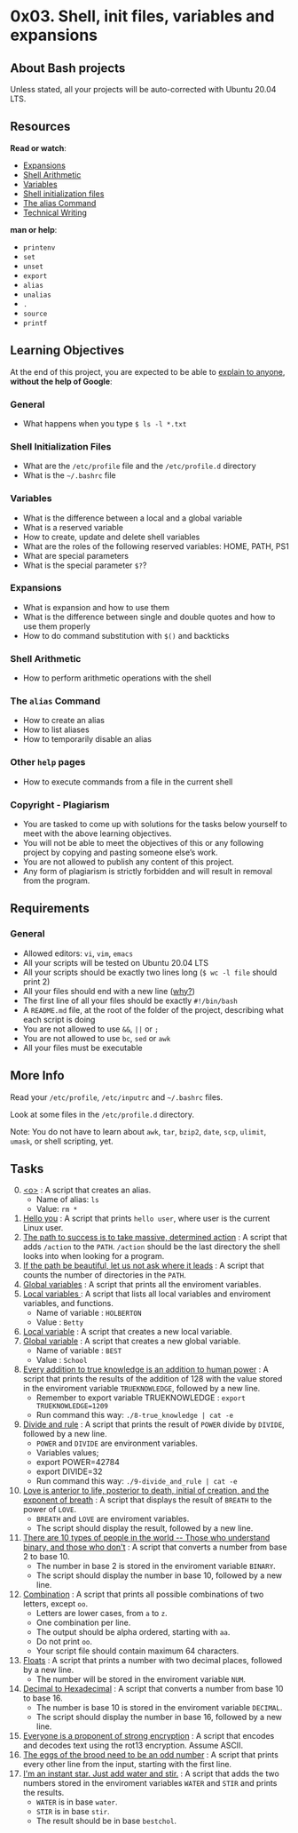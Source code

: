 <h1>0x03. Shell, init files, variables and expansions</h1>
<div>
  <h2>About Bash projects</h2>

  <p></p>
  <p>
    Unless stated, all your projects will be auto-corrected with Ubuntu 20.04
    LTS.
  </p>

  <p></p>
</div>
<div>
  <h2>Resources</h2>

  <p><strong>Read or watch</strong>:</p>

  <ul>
    <li>
      <a
        href="/rltoken/oXnzBjLBA9t9dr7WuftdmQ"
        title="Expansions"
        target="_blank"
        >Expansions</a
      >
    </li>
    <li>
      <a
        href="/rltoken/PLSUQnBcKKU5eEgRfRDlug"
        title="Shell Arithmetic"
        target="_blank"
        >Shell Arithmetic</a
      >
    </li>
    <li>
      <a
        href="/rltoken/SvdGNZJjKsPghzZEhaWu4Q"
        title="Variables"
        target="_blank"
        >Variables</a
      >
    </li>
    <li>
      <a
        href="/rltoken/tqud57kjsSYgDfeZDlwl3g"
        title="Shell initialization files"
        target="_blank"
        >Shell initialization files</a
      >
    </li>
    <li>
      <a
        href="/rltoken/zCemKQ8f1CxmODIs9dmcWg"
        title="The alias Command"
        target="_blank"
        >The alias Command</a
      >
    </li>
    <li>
      <a
        href="/rltoken/wYrZr3t3DeAE8PpYHYWGiw"
        title="Technical Writing"
        target="_blank"
        >Technical Writing</a
      >
    </li>
  </ul>

  <p><strong>man or help</strong>:</p>

  <ul>
    <li><code>printenv</code></li>
    <li><code>set</code></li>
    <li><code>unset</code></li>
    <li><code>export</code></li>
    <li><code>alias</code></li>
    <li><code>unalias</code></li>
    <li><code>.</code></li>
    <li><code>source</code></li>
    <li><code>printf</code></li>
  </ul>

  <h2>Learning Objectives</h2>

  <p>
    At the end of this project, you are expected to be able to
    <a
      href="/rltoken/d8LWxAXk9_gsvpPw3ICdwQ"
      title="explain to anyone"
      target="_blank"
      >explain to anyone</a
    >, <strong>without the help of Google</strong>:
  </p>

  <h3>General</h3>

  <ul>
    <li>What happens when you type <code>$ ls -l *.txt</code></li>
  </ul>

  <h3>Shell Initialization Files</h3>

  <ul>
    <li>
      What are the <code>/etc/profile</code> file and the
      <code>/etc/profile.d</code> directory
    </li>
    <li>What is the <code>~/.bashrc</code> file</li>
  </ul>

  <h3>Variables</h3>

  <ul>
    <li>What is the difference between a local and a global variable</li>
    <li>What is a reserved variable</li>
    <li>How to create, update and delete shell variables</li>
    <li>
      What are the roles of the following reserved variables: HOME, PATH, PS1
    </li>
    <li>What are special parameters</li>
    <li>What is the special parameter <code>$?</code>?</li>
  </ul>

  <h3>Expansions</h3>

  <ul>
    <li>What is expansion and how to use them</li>
    <li>
      What is the difference between single and double quotes and how to use
      them properly
    </li>
    <li>How to do command substitution with <code>$()</code> and backticks</li>
  </ul>

  <h3>Shell Arithmetic</h3>

  <ul>
    <li>How to perform arithmetic operations with the shell</li>
  </ul>

  <h3>The <code>alias</code> Command</h3>

  <ul>
    <li>How to create an alias</li>
    <li>How to list aliases</li>
    <li>How to temporarily disable an alias</li>
  </ul>

  <h3>Other <code>help</code> pages</h3>

  <ul>
    <li>How to execute commands from a file in the current shell</li>
  </ul>

  <h3>Copyright - Plagiarism</h3>

  <ul>
    <li>
      You are tasked to come up with solutions for the tasks below yourself to
      meet with the above learning objectives.
    </li>
    <li>
      You will not be able to meet the objectives of this or any following
      project by copying and pasting someone else’s work.
    </li>
    <li>You are not allowed to publish any content of this project.</li>
    <li>
      Any form of plagiarism is strictly forbidden and will result in removal
      from the program.
    </li>
  </ul>

  <h2>Requirements</h2>

  <h3>General</h3>

  <ul>
    <li>
      Allowed editors: <code>vi</code>, <code>vim</code>, <code>emacs</code>
    </li>
    <li>All your scripts will be tested on Ubuntu 20.04 LTS</li>
    <li>
      All your scripts should be exactly two lines long (<code
        >$ wc -l file</code
      >
      should print 2)
    </li>
    <li>
      All your files should end with a new line (<a
        href="http://unix.stackexchange.com/questions/18743/whats-the-point-in-adding-a-new-line-to-the-end-of-a-file/18789"
        >why?</a
      >)
    </li>
    <li>
      The first line of all your files should be exactly
      <code>#!/bin/bash</code>
    </li>
    <li>
      A <code>README.md</code> file, at the root of the folder of the project,
      describing what each script is doing
    </li>
    <li>
      You are not allowed to use <code>&amp;&amp;</code>, <code>||</code> or
      <code>;</code>
    </li>
    <li>
      You are not allowed to use <code>bc</code>, <code>sed</code> or
      <code>awk</code>
    </li>
    <li>All your files must be executable</li>
  </ul>

  <h2>More Info</h2>

  <p>
    Read your <code>/etc/profile</code>, <code>/etc/inputrc</code> and
    <code>~/.bashrc</code> files.
  </p>

  <p>Look at some files in the <code>/etc/profile.d</code> directory.</p>

  <p>
    Note: You do not have to learn about <code>awk</code>, <code>tar</code>,
    <code>bzip2</code>, <code>date</code>, <code>scp</code>,
    <code>ulimit</code>, <code>umask</code>, or shell scripting, yet.
  </p>
</div>

## Tasks

0. [\<o>](./0-alias) : A script that creates an alias.
   - Name of alias: `ls`
   - Value: `rm *` 
1. [Hello you](./1-hello_you) : A script that prints `hello user`, where user is the current Linux user.
2. [The path to success is to take massive, determined action](./2-path) : A script that adds `/action` to the `PATH`. `/action` should be the last directory the shell looks into when looking for a program.
3. [If the path be beautiful, let us not ask where it leads](./3-paths) : A script that counts the number of directories in the `PATH`.
4. [Global variables](./4-global_variables) : A script that prints all the enviroment variables.
5. [Local variables ](./5-local_variables) : A script that lists all local variables and enviroment variables, and functions.
   - Name of variable : `HOLBERTON`
   - Value : `Betty`
6. [Local variable](./6-create_local_variable) : A script that creates a new local variable.
7. [Global variable](./7-create_global_variable) : A script that creates a new global variable.
   - Name of variable : `BEST`
   - Value : `School`
8. [Every addition to true knowledge is an addition to human power](./8-true_knowledge) : A script that prints the results of the addition of 128 with the value stored in the enviroment variable `TRUEKNOWLEDGE`, followed by a new line.
   - Remember to export variable TRUEKNOWLEDGE : `export TRUEKNOWLEDGE=1209`
   - Run command this way: `./8-true_knowledge | cat -e`
9. [Divide and rule](./9-divide_and_rule) : A script that prints the result of `POWER` divide by `DIVIDE`, followed by a new line.
   - `POWER` and `DIVIDE` are environment variables.
   - Variables values;
    - export POWER=42784
    - export DIVIDE=32
   - Run command this way: `./9-divide_and_rule | cat -e`
10. [Love is anterior to life, posterior to death, initial of creation, and the exponent of breath](./10-love_exponent_breath) : A script that displays the result of `BREATH` to the power of `LOVE`.
    - `BREATH` and `LOVE` are enviroment variables.
    - The script should display the result, followed by a new line.
11. [There are 10 types of people in the world -- Those who understand binary, and those who don't](./11-binary_to_decimal) : A script that converts a number from base 2 to base 10.
    - The number in base 2 is stored in the enviroment variable `BINARY`.
    - The script should display the number in base 10, followed by a new line.
12. [Combination](./12-combinations) : A script that prints all possible combinations of two letters, except `oo`.
    - Letters are lower cases, from `a` to `z`.
    - One combination per line.
    - The output should be alpha ordered, starting with `aa`.
    - Do not print `oo`.
    - Your script file should contain maximum 64 characters.
13. [Floats](./13-print_float) : A script that prints a number with two decimal places, followed by a new line.
    - The number will be stored in the enviroment variable `NUM`.
14. [Decimal to Hexadecimal](./100-decimal_to_hexadecimal) : A script that converts a number from base 10 to base 16.
    - The number is base 10 is stored in the enviroment variable `DECIMAL`.
    - The script should display the number in base 16, followed by a new line.
15. [Everyone is a proponent of strong encryption](./101-rot13) : A script that encodes and decodes text using the rot13 encryption. Assume ASCII.
16. [The eggs of the brood need to be an odd number](./102-odd) : A script that prints every other line from the input, starting with the first line.
17. [I'm an instant star. Just add water and stir.](./103-water_and_stir) : A script that adds the two numbers stored in the enviroment variables `WATER` and `STIR` and prints the results.
    - `WATER` is in base `water`.
    - `STIR` is in base `stir`.
    - The result should be in base `bestchol`.
